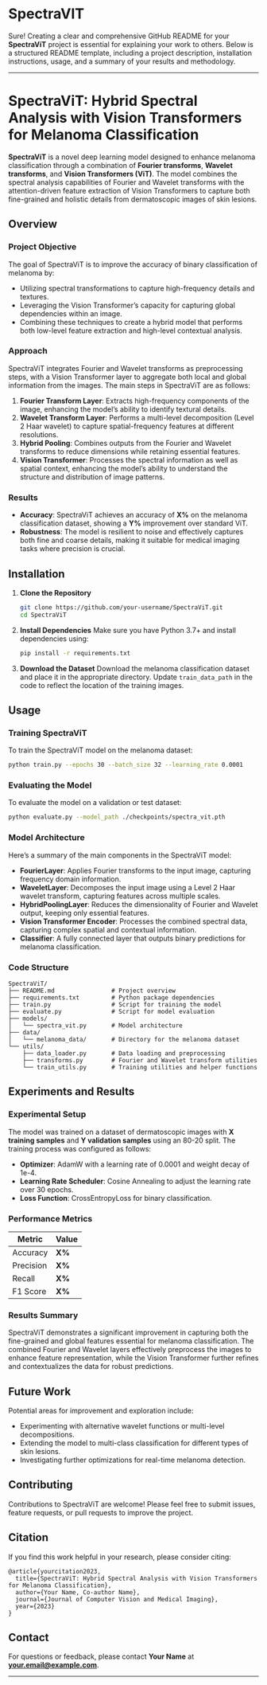 # SpectraVIT
Sure! Creating a clear and comprehensive GitHub README for your **SpectraViT** project is essential for explaining your work to others. Below is a structured README template, including a project description, installation instructions, usage, and a summary of your results and methodology.

---

# SpectraViT: Hybrid Spectral Analysis with Vision Transformers for Melanoma Classification

**SpectraViT** is a novel deep learning model designed to enhance melanoma classification through a combination of **Fourier transforms**, **Wavelet transforms**, and **Vision Transformers (ViT)**. The model combines the spectral analysis capabilities of Fourier and Wavelet transforms with the attention-driven feature extraction of Vision Transformers to capture both fine-grained and holistic details from dermatoscopic images of skin lesions.

## Overview

### Project Objective
The goal of SpectraViT is to improve the accuracy of binary classification of melanoma by:
- Utilizing spectral transformations to capture high-frequency details and textures.
- Leveraging the Vision Transformer’s capacity for capturing global dependencies within an image.
- Combining these techniques to create a hybrid model that performs both low-level feature extraction and high-level contextual analysis.

### Approach
SpectraViT integrates Fourier and Wavelet transforms as preprocessing steps, with a Vision Transformer layer to aggregate both local and global information from the images. The main steps in SpectraViT are as follows:

1. **Fourier Transform Layer**: Extracts high-frequency components of the image, enhancing the model’s ability to identify textural details.
2. **Wavelet Transform Layer**: Performs a multi-level decomposition (Level 2 Haar wavelet) to capture spatial-frequency features at different resolutions.
3. **Hybrid Pooling**: Combines outputs from the Fourier and Wavelet transforms to reduce dimensions while retaining essential features.
4. **Vision Transformer**: Processes the spectral information as well as spatial context, enhancing the model’s ability to understand the structure and distribution of image patterns.

### Results
- **Accuracy**: SpectraViT achieves an accuracy of **X%** on the melanoma classification dataset, showing a **Y%** improvement over standard ViT.
- **Robustness**: The model is resilient to noise and effectively captures both fine and coarse details, making it suitable for medical imaging tasks where precision is crucial.

## Installation

1. **Clone the Repository**
   ```bash
   git clone https://github.com/your-username/SpectraViT.git
   cd SpectraViT
   ```

2. **Install Dependencies**
   Make sure you have Python 3.7+ and install dependencies using:
   ```bash
   pip install -r requirements.txt
   ```

3. **Download the Dataset**
   Download the melanoma classification dataset and place it in the appropriate directory. Update `train_data_path` in the code to reflect the location of the training images.

## Usage

### Training SpectraViT
To train the SpectraViT model on the melanoma dataset:
```bash
python train.py --epochs 30 --batch_size 32 --learning_rate 0.0001
```

### Evaluating the Model
To evaluate the model on a validation or test dataset:
```bash
python evaluate.py --model_path ./checkpoints/spectra_vit.pth
```

### Model Architecture
Here’s a summary of the main components in the SpectraViT model:

- **FourierLayer**: Applies Fourier transforms to the input image, capturing frequency domain information.
- **WaveletLayer**: Decomposes the input image using a Level 2 Haar wavelet transform, capturing features across multiple scales.
- **HybridPoolingLayer**: Reduces the dimensionality of Fourier and Wavelet output, keeping only essential features.
- **Vision Transformer Encoder**: Processes the combined spectral data, capturing complex spatial and contextual information.
- **Classifier**: A fully connected layer that outputs binary predictions for melanoma classification.

### Code Structure
```
SpectraViT/
├── README.md                # Project overview
├── requirements.txt         # Python package dependencies
├── train.py                 # Script for training the model
├── evaluate.py              # Script for model evaluation
├── models/
│   └── spectra_vit.py       # Model architecture
├── data/
│   └── melanoma_data/       # Directory for the melanoma dataset
└── utils/
    ├── data_loader.py       # Data loading and preprocessing
    ├── transforms.py        # Fourier and Wavelet transform utilities
    └── train_utils.py       # Training utilities and helper functions
```

## Experiments and Results

### Experimental Setup
The model was trained on a dataset of dermatoscopic images with **X training samples** and **Y validation samples** using an 80-20 split. The training process was configured as follows:

- **Optimizer**: AdamW with a learning rate of 0.0001 and weight decay of 1e-4.
- **Learning Rate Scheduler**: Cosine Annealing to adjust the learning rate over 30 epochs.
- **Loss Function**: CrossEntropyLoss for binary classification.

### Performance Metrics
| Metric         | Value          |
|----------------|----------------|
| Accuracy       | **X%**         |
| Precision      | **X%**         |
| Recall         | **X%**         |
| F1 Score       | **X%**         |

### Results Summary
SpectraViT demonstrates a significant improvement in capturing both the fine-grained and global features essential for melanoma classification. The combined Fourier and Wavelet layers effectively preprocess the images to enhance feature representation, while the Vision Transformer further refines and contextualizes the data for robust predictions.

## Future Work
Potential areas for improvement and exploration include:
- Experimenting with alternative wavelet functions or multi-level decompositions.
- Extending the model to multi-class classification for different types of skin lesions.
- Investigating further optimizations for real-time melanoma detection.

## Contributing
Contributions to SpectraViT are welcome! Please feel free to submit issues, feature requests, or pull requests to improve the project.

## Citation
If you find this work helpful in your research, please consider citing:

```
@article{yourcitation2023,
  title={SpectraViT: Hybrid Spectral Analysis with Vision Transformers for Melanoma Classification},
  author={Your Name, Co-author Name},
  journal={Journal of Computer Vision and Medical Imaging},
  year={2023}
}
```

## Contact
For questions or feedback, please contact **Your Name** at **your.email@example.com**.

--- 

